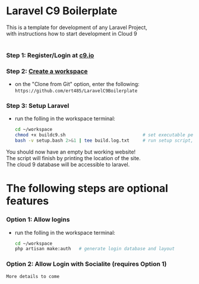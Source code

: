 # Laravel C9 Boilerplate
This is a template for development of any Laravel Project,<br>
with instructions how to start development in Cloud 9
<br><br>
### Step 1: Register/Login at <a href="c9.io">c9.io</a>
    
### Step 2: <a href="https://docs.c9.io/docs/create-a-workspace">Create a workspace</a>
- on the "Clone from Git" option, enter the following: <br>
    `https://github.com/ert485/LaravelC9Boilerplate`

### Step 3: Setup Laravel
- run the folling in the workspace terminal:
    ```bash
    cd ~/workspace          
    chmod +x buildc9.sh                             # set executable permission
    bash -v setup.bash 2>&1 | tee build.log.txt     # run setup script, and keep log
    ```
You should now have an empty but working website!<br>
The script will finish by printing the location of the site.<br>
The cloud 9 database will be accessible to laravel.<br>


# The following steps are optional features

### Option 1: Allow logins
- run the folling in the workspace terminal:
    ```bash
    cd ~/workspace
    php artisan make:auth   # generate login database and layout
    ```
### Option 2: Allow Login with Socialite (requires Option 1)
    More details to come
    
    
    
